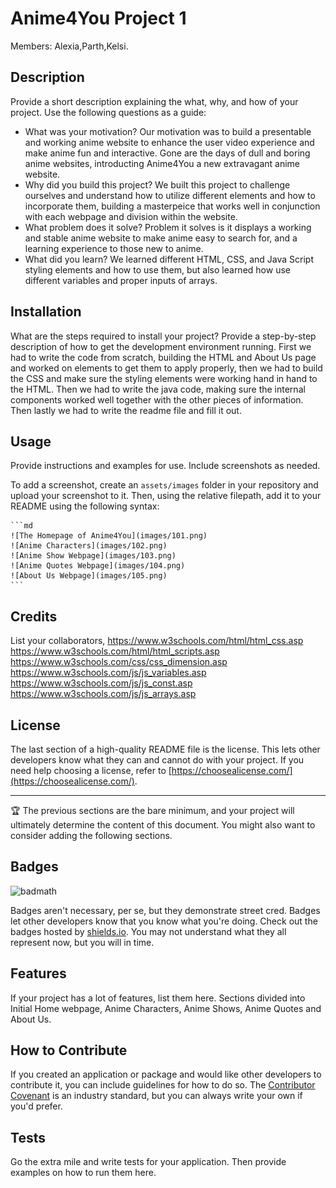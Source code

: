 # Anime4You Project 1
Members: Alexia,Parth,Kelsi.
## Description

Provide a short description explaining the what, why, and how of your project. Use the following questions as a guide:

- What was your motivation? Our motivation was to build a presentable and working anime website to enhance the user video experience and make anime fun and interactive. Gone are the days of dull and boring anime websites, introducting Anime4You a new extravagant anime website.
- Why did you build this project? We built this project to challenge ourselves and understand how to utilize different elements and how to incorporate them, building a masterpeice that works well in conjunction with each webpage and division within the website.
- What problem does it solve? Problem it solves is it displays a working and stable anime website to make anime easy to search for, and a learning experience to those new to anime.
- What did you learn? We learned different HTML, CSS, and Java Script styling elements and how to use them, but also learned how use different variables and proper inputs of arrays.

## Installation

What are the steps required to install your project? Provide a step-by-step description of how to get the development environment running. First we had to write the code from scratch, building the HTML and About Us page and worked on elements to get them to apply properly, then we had to build the CSS and make sure the styling elements were working hand in hand to the HTML. Then we had to write the java code, making sure the internal components worked well together with the other pieces of information. Then lastly we had to write the readme file and fill it out.

## Usage

Provide instructions and examples for use. Include screenshots as needed.

To add a screenshot, create an `assets/images` folder in your repository and upload your screenshot to it. Then, using the relative filepath, add it to your README using the following syntax:

    ```md
    ![The Homepage of Anime4You](images/101.png)
    ![Anime Characters](images/102.png)
    ![Anime Show Webpage](images/103.png)
    ![Anime Quotes Webpage](images/104.png)
    ![About Us Webpage](images/105.png)
    ```

## Credits

List your collaborators, 
https://www.w3schools.com/html/html_css.asp
https://www.w3schools.com/html/html_scripts.asp
https://www.w3schools.com/css/css_dimension.asp
https://www.w3schools.com/js/js_variables.asp
https://www.w3schools.com/js/js_const.asp
https://www.w3schools.com/js/js_arrays.asp

## License

The last section of a high-quality README file is the license. This lets other developers know what they can and cannot do with your project. If you need help choosing a license, refer to [https://choosealicense.com/](https://choosealicense.com/).

---

🏆 The previous sections are the bare minimum, and your project will ultimately determine the content of this document. You might also want to consider adding the following sections.

## Badges

![badmath](https://img.shields.io/github/languages/top/lernantino/badmath)

Badges aren't necessary, per se, but they demonstrate street cred. Badges let other developers know that you know what you're doing. Check out the badges hosted by [shields.io](https://shields.io/). You may not understand what they all represent now, but you will in time.

## Features

If your project has a lot of features, list them here. Sections divided into Initial Home webpage, Anime Characters, Anime Shows, Anime Quotes and About Us.

## How to Contribute

If you created an application or package and would like other developers to contribute it, you can include guidelines for how to do so. The [Contributor Covenant](https://www.contributor-covenant.org/) is an industry standard, but you can always write your own if you'd prefer.

## Tests

Go the extra mile and write tests for your application. Then provide examples on how to run them here.